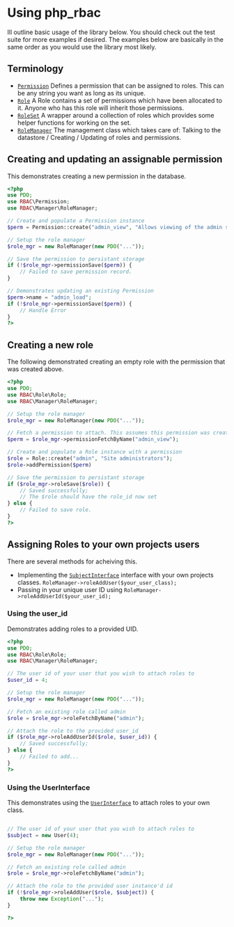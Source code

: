 # Using php_rbac


Ill outline basic usage of the library below. You should check out the test suite for more
examples if desired. The examples below are basically in the same order as you would use the
library most likely.

## Terminology

- [`Permission`](https://github.com/leighmacdonald/php_rbac/blob/master/src/RBAC/Role/Permission.php) Defines a
 permission that can be assigned to roles. This can be any string you want as long as its unique.
- [`Role`](https://github.com/leighmacdonald/php_rbac/blob/master/src/RBAC/Role/Role.php) A Role contains a set of
 permissions which have been allocated to it. Anyone who has this role will inherit those permissions.
- [`RoleSet`](https://github.com/leighmacdonald/php_rbac/blob/master/src/RBAC/Role/RoleSet.php) A wrapper around
 a collection of roles which provides some helper functions for working on the set.
- [`RoleManager`](https://github.com/leighmacdonald/php_rbac/blob/master/src/RBAC/Manager/RoleManager.php) The
 management class which takes care of: Talking to the datastore / Creating / Updating of roles and permissions.

## Creating and updating an assignable permission

This demonstrates creating a new permission in the database.

```php
<?php
use PDO;
use RBAC\Permission;
use RBAC\Manager\RoleManager;

// Create and populate a Permission instance
$perm = Permission::create("admin_view", "Allows viewing of the admin section");

// Setup the role manager
$role_mgr = new RoleManager(new PDO("..."));

// Save the permission to persistant storage
if (!$role_mgr->permissionSave($perm)) {
    // Failed to save permission record.
}

// Demonstrates updating an existing Permission
$perm->name = "admin_load";
if (!$role_mgr->permissionSave($perm)) {
    // Handle Error
}
?>
```

## Creating a new role

The following demonstrated creating an empty role with the permission that was created above.

```php
<?php
use PDO;
use RBAC\Role\Role;
use RBAC\Manager\RoleManager;

// Setup the role manager
$role_mgr = new RoleManager(new PDO("..."));

// Fetch a permission to attach. This assumes this permission was created earlier successfully.
$perm = $role_mgr->permissionFetchByName("admin_view");

// Create and populate a Role instance with a permission
$role = Role::create("admin", "Site administrators");
$role->addPermission($perm)

// Save the permission to persistant storage
if ($role_mgr->roleSave($role)) {
    // Saved successfully;
    // The $role should have the role_id now set
} else {
    // Failed to save role.
}
?>
```

## Assigning Roles to your own projects users

There are several methods for acheiving this.

- Implementing the [`SubjectInterface`](https://github.com/leighmacdonald/php_rbac/blob/master/src/RBAC/SubjectInterface.php)
 interface with your own projects classes. `RoleManager->roleAddUser($your_user_class);`
- Passing in your unique user ID using `RoleManager->roleAddUserId($your_user_id);`

### Using the user_id

Demonstrates adding roles to a provided UID.

```php
<?php
use PDO;
use RBAC\Role\Role;
use RBAC\Manager\RoleManager;

// The user id of your user that you wish to attach roles to
$user_id = 4;

// Setup the role manager
$role_mgr = new RoleManager(new PDO("..."));

// Fetch an existing role called admin
$role = $role_mgr->roleFetchByName("admin");

// Attach the role to the provided user_id
if ($role_mgr->roleAddUserId($role, $user_id)) {
    // Saved successfully;
} else {
    // Failed to add...
}
?>
```

### Using the UserInterface

This demonstrates using the [`UserInterface`](https://github.com/leighmacdonald/php_rbac/blob/master/src/RBAC/UserInterface.php)
to attach roles to your own class.

```php

// The user id of your user that you wish to attach roles to
$subject = new User(4);

// Setup the role manager
$role_mgr = new RoleManager(new PDO("..."));

// Fetch an existing role called admin
$role = $role_mgr->roleFetchByName("admin");

// Attach the role to the provided user instance'd id
if (!$role_mgr->roleAddUser($role, $subject)) {
    throw new Exception("...");
}

?>
```

